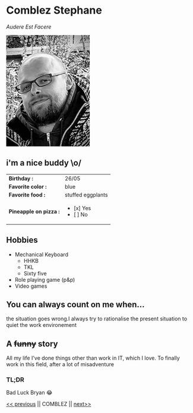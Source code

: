 # Comblez Stephane 

*Audere Est Facere*  

![photo profil](profil.jpeg)





## i'm a nice buddy \o/

|          	|         	    |  	
|------------------------	|---------------|
| **Birthday :**         	| 26/05       	|        	
| **Favorite color :**   	| blue      	|        	
| **Favorite food :**    	| stuffed eggplants 	|        	
| **Pineapple on pizza :** 	|<ul><li>[x] Yes</li><li>[ ] No</li><ul>	|

## Hobbies

- Mechanical Keyboard
  - HHKB
  - TKL
  - Sixty five
- Role playing game (p&p)  
- Video games 

## You can always count on me when... 

the situation goes wrong.I always try to rationalise the present situation to quiet the work environement

## A ~~funny~~ story 

All my life I've done things other than work in IT, which I love. To finally work in this field, after a lot of misadventure

### TL;DR 

Bad Luck Bryan :joy:

[<< previous](https://github.com/LidwinePrior/markdown-challenge)  || COMBLEZ || [next>>](https://github.com/TimDesmet00/markdown-challenge) 

